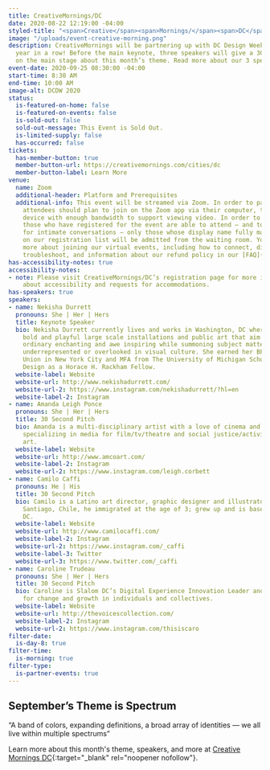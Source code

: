 ```yaml
---
title: CreativeMornings/DC
date: 2020-08-22 12:19:00 -04:00
styled-title: "<span>Creative</span><span>Mornings/</span><span>DC</span>"
image: "/uploads/event-creative-morning.png"
description: CreativeMornings will be partnering up with DC Design Week for the fourth
  year in a row! Before the main keynote, three speakers will give a 30 second pitch
  on the main stage about this month’s theme. Read more about our 3 speakers below!
event-date: 2020-09-25 08:30:00 -04:00
start-time: 8:30 AM
end-time: 10:00 AM
image-alt: DCDW 2020
status:
  is-featured-on-home: false
  is-featured-on-events: false
  is-sold-out: false
  sold-out-message: This Event is Sold Out.
  is-limited-supply: false
  has-occurred: false
tickets:
  has-member-button: true
  member-button-url: https://creativemornings.com/cities/dc
  member-button-label: Learn More
venue:
  name: Zoom
  additional-header: Platform and Prerequisites
  additional-info: This event will be streamed via Zoom. In order to participate fully,
    attendees should plan to join on the Zoom app via their computer, tablet, or mobile
    device with enough bandwidth to support viewing video. In order to ensure only
    those who have registered for the event are able to attend — and to create space
    for intimate conversations — only those whose display name fully matches the name
    on our registration list will be admitted from the waiting room. You can find
    more about joining our virtual events, including how to connect, directions to
    troubleshoot, and information about our refund policy in our [FAQ](/faqs/).
has-accessibility-notes: true
accessibility-notes:
- note: Please visit CreativeMornings/DC’s registration page for more information
    about accessibility and requests for accommodations.
has-speakers: true
speakers:
- name: Nekisha Durrett
  pronouns: She | Her | Hers
  title: Keynote Speaker
  bio: Nekisha Durrett currently lives and works in Washington, DC where she creates
    bold and playful large scale installations and public art that aim to make the
    ordinary enchanting and awe inspiring while summoning subject matter that is often
    underrepresented or overlooked in visual culture. She earned her BFA at The Cooper
    Union in New York City and MFA from The University of Michigan School of Art and
    Design as a Horace H. Rackham Fellow.
  website-label: Website
  website-url: http://www.nekishadurrett.com/
  website-url-2: https://www.instagram.com/nekishadurrett/?hl=en
  website-label-2: Instagram
- name: Amanda Leigh Ponce
  pronouns: She | Her | Hers
  title: 30 Second Pitch
  bio: Amanda is a multi-disciplinary artist with a love of cinema and performance,
    specializing in media for film/tv/theatre and social justice/activism through
    art.
  website-label: Website
  website-url: http://www.amcoart.com/
  website-label-2: Instagram
  website-url-2: https://www.instagram.com/leigh.corbett
- name: Camilo Caffi
  pronouns: He | His
  title: 30 Second Pitch
  bio: Camilo is a Latino art director, graphic designer and illustrator. Born in
    Santiago, Chile, he immigrated at the age of 3; grew up and is based in Washington,
    DC.
  website-label: Website
  website-url: http://www.camilocaffi.com/
  website-label-2: Instagram
  website-url-2: https://www.instagram.com/_caffi
  website-label-3: Twitter
  website-url-3: https://www.twitter.com/_caffi
- name: Caroline Trudeau
  pronouns: She | Her | Hers
  title: 30 Second Pitch
  bio: Caroline is Slalom DC’s Digital Experience Innovation Leader and a catalyst
    for change and growth in individuals and collectives.
  website-label: Website
  website-url: http://thevoicescollection.com/
  website-label-2: Instagram
  website-url-2: https://www.instagram.com/thisiscaro
filter-date:
  is-day-8: true
filter-time:
  is-morning: true
filter-type:
  is-partner-events: true
---
```


## September’s Theme is Spectrum
“A band of colors, expanding definitions, a broad array of identities — we all live within multiple spectrums”

Learn more about this month's theme, speakers, and more at [Creative Mornings DC](https://creativemornings.com/cities/dc){:target="_blank" rel="noopener nofollow"}.
